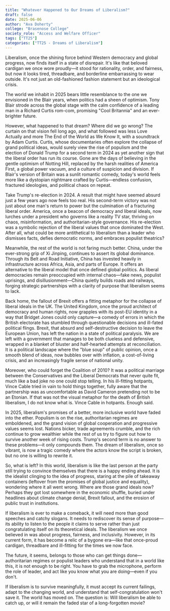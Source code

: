 ```yaml
---
title: "Whatever Happened to Our Dreams of Liberalism?"
draft: false
date: 2025-06-06
author: "Ava Doherty"
college: "Brasenose College"
society_role: "Access and Welfare Officer"
tags: ["TT25"]
categories: ["TT25 - Dreams of Liberalism"]
---
```



Liberalism, once the shining force behind Western democracy and global progress, now finds itself in a state of disrepair. It's like that beloved cardigan we once wore proudly—it stood for rationality, order, and fairness, but now it looks tired, threadbare, and borderline embarrassing to wear outside. It's not just an old-fashioned fashion statement but an ideological crisis.

The world we inhabit in 2025 bears little resemblance to the one we envisioned in the Blair years, when politics had a sheen of optimism. Tony Blair strode across the global stage with the calm confidence of a leading man in a Richard Curtis rom-com, promising "Cool Britannia" and an ever-brighter future.

However, what happened to that dream? Where did we go wrong? The curtain on that vision fell long ago, and what followed was less Love Actually and more The End of the World as We Know It, with a soundtrack by Adam Curtis. Curtis, whose documentaries often explore the collapse of grand political ideas, would surely view the rise of populism and the election of Donald Trump for a second term in 2024 as yet another sign that the liberal order has run its course. Gone are the days of believing in the gentle optimism of Notting Hill, replaced by the harsh realities of America First, a global power vacuum, and a culture of suspicion and division. If Blair's version of Britain was a sunlit romantic comedy, today's world feels more like a dystopian nightmare crafted by Curtis—endless confusion, fractured ideologies, and political chaos on repeat.

Take Trump's re-election in 2024. A result that might have seemed absurd just a few years ago now feels too real. His second-term victory was not just about one man's return to power but the culmination of a fracturing liberal order. America, once a beacon of democracy and liberal ideals, now lurches under a president who governs like a reality TV star, thriving on chaos, misinformation, and authoritarian-style governance. His re-election was a symbolic rejection of the liberal values that once dominated the West. After all, what could be more antithetical to liberalism than a leader who dismisses facts, defies democratic norms, and embraces populist theatrics?

Meanwhile, the rest of the world is not faring much better. China, under the ever-strong grip of Xi Jinping, continues to assert its global dominance. Through its Belt and Road Initiative, China has invested heavily in infrastructure across Africa, Asia, and parts of Europe. It offers an alternative to the liberal model that once defined global politics. As liberal democracies remain preoccupied with internal chaos—fake news, populist uprisings, and disillusionment—China quietly builds roads and railways, forging strategic partnerships with a clarity of purpose that liberalism seems to lack.

Back home, the fallout of Brexit offers a fitting metaphor for the collapse of liberal ideals in the UK. The United Kingdom, once the proud architect of democracy and human rights, now grapples with its post-EU identity in a way that Bridget Jones could only capture—a comedy of errors in which the British electorate has stumbled through questionable decisions and ill-fated political flings. Brexit, that absurd and self-destructive decision to leave the European Union, has left the nation in a state of political paralysis. We are left with a government that manages to be both clueless and defensive, wrapped in a blanket of bluster and half-hearted attempts at reconciliation. It is a political landscape where the "blue soup" of public opinion, once a smooth blend of ideas, now bubbles over with inflation, a cost-of-living crisis, and an increasingly fragile sense of national unity.

Moreover, who could forget the Coalition of 2010? It was a political marriage between the Conservatives and the Liberal Democrats that never quite fit, much like a bad joke no one could stop telling. In his ill-fitting hotpants, Vince Cable tried in vain to hold things together, fully aware that the partnership was as uncomfortable as David Cameron pretending not to be an Etonian. If that was not the visual metaphor for the death of British liberalism, I do not know what is. Vince Cable in hotpants. Enough said.

In 2025, liberalism's promises of a better, more inclusive world have faded into the ether. Populism is on the rise, authoritarian regimes are emboldened, and the grand vision of global cooperation and progressive values seems lost. Nations bicker, trade agreements crumble, and the rich continue to grow wealthier while the rest of us try to figure out how to survive another week of rising costs. Trump's second term is no answer to these problems—it only compounds them. The dream of liberalism, once so vibrant, is now a tragic comedy where the actors know the script is broken, but no one is willing to rewrite it.

So, what is left? In this world, liberalism is like the last person at the party still trying to convince themselves that there is a happy ending ahead. It is the idealist clinging to the idea of progress, staring at the pile of takeaway containers (leftover from the promises of global justice and equality), wondering where it all went wrong. Where are those grand ideals now? Perhaps they got lost somewhere in the economic shuffle, buried under headlines about climate change denial, Brexit fallout, and the erosion of public trust in institutions.

If liberalism is ever to make a comeback, it will need more than good speeches and catchy slogans. It needs to rediscover its sense of purpose—its ability to listen to the people it claims to serve rather than just congratulating itself on its theoretical ideals. The liberalism we once believed in was about progress, fairness, and inclusivity. However, in its current form, it has become a relic of a bygone era—like that once-proud cardigan, threadbare and ill-fitting for the times we now face.

The future, it seems, belongs to those who can get things done—authoritarian regimes or populist leaders who understand that in a world like this, it is not enough to be right. You have to grab the microphone, perform the role of leader, and act like you know what you are doing—even if you don't.

If liberalism is to survive meaningfully, it must accept its current failings, adapt to the changing world, and understand that self-congratulation won't save it. The world has moved on. The question is: Will liberalism be able to catch up, or will it remain the faded star of a long-forgotten movie?
